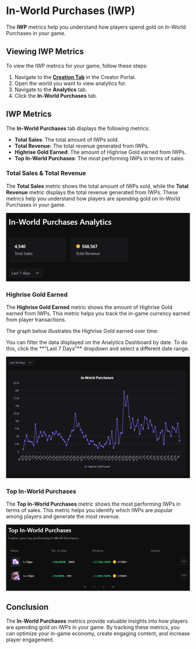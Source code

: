 # In-World Purchases (IWP)

The **IWP** metrics help you understand how players spend gold on In-World Purchases in your game.

## Viewing IWP Metrics

To view the IWP metrics for your game, follow these steps:

1. Navigate to the **[Creation Tab](https://create.highrise.game/dashboard/creations)** in the Creator Portal.
2. Open the world you want to view analytics for.
3. Navigate to the **Analytics** tab.
4. Click the **In-World Purchases** tab.

## IWP Metrics

The **In-World Purchases** tab displays the following metrics:

- **Total Sales**: The total amount of IWPs sold.
- **Total Revenue**: The total revenue generated from IWPs.
- **Highrise Gold Earned**: The amount of Highrise Gold earned from IWPs.
- **Top In-World Purchases**: The most performing IWPs in terms of sales.

### Total Sales & Total Revenue

The **Total Sales** metric shows the total amount of IWPs sold, while the **Total Revenue** metric displays the total revenue generated from IWPs. These metrics help you understand how players are spending gold on In-World Purchases in your game.

![Total Sales & Total Revenue](/assets/learn/guides/studio/Analytics/total-sales-total-revenue.png)

### Highrise Gold Earned

The **Highrise Gold Earned** metric shows the amount of Highrise Gold earned from IWPs. This metric helps you track the in-game currency earned from player transactions.

The graph below illustrates the Highrise Gold earned over time:

<Note type="info">
You can filter the data displayed on the Analytics Dashboard by date. To do this, click the **"Last 7 Days"** dropdown and select a different date range.
</Note>

![Highrise Gold Earned](/assets/learn/guides/studio/Analytics/highrise-gold-earned.png)

### Top In-World Purchases

The **Top In-World Purchases** metric shows the most performing IWPs in terms of sales. This metric helps you identify which IWPs are popular among players and generate the most revenue.

![Top IWP](/assets/learn/guides/studio/Analytics/top-iwp.png)

## Conclusion

The **In-World Purchases** metrics provide valuable insights into how players are spending gold on IWPs in your game. By tracking these metrics, you can optimize your in-game economy, create engaging content, and increase player engagement.
